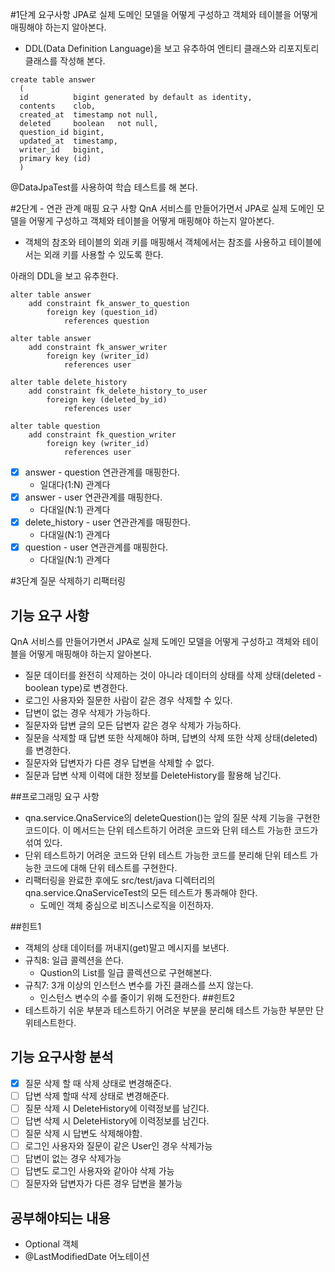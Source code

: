 #1단계 요구사항
JPA로 실제 도메인 모델을 어떻게 구성하고 객체와 테이블을 어떻게 매핑해야 하는지 알아본다.

* DDL(Data Definition Language)을 보고 유추하여 엔티티 클래스와 리포지토리 클래스를 작성해 본다.
~~~ 
create table answer
  (
  id          bigint generated by default as identity,
  contents    clob,
  created_at  timestamp not null,
  deleted     boolean   not null,
  question_id bigint,
  updated_at  timestamp,
  writer_id   bigint,
  primary key (id)
  )  
~~~
@DataJpaTest를 사용하여 학습 테스트를 해 본다.


#2단계 - 연관 관계 매핑
요구 사항
QnA 서비스를 만들어가면서 JPA로 실제 도메인 모델을 어떻게 구성하고 객체와 테이블을 어떻게 매핑해야 하는지 알아본다.
* 객체의 참조와 테이블의 외래 키를 매핑해서 객체에서는 참조를 사용하고 테이블에서는 외래 키를 사용할 수 있도록 한다.

아래의 DDL을 보고 유추한다.
~~~
alter table answer
    add constraint fk_answer_to_question
        foreign key (question_id)
            references question

alter table answer
    add constraint fk_answer_writer
        foreign key (writer_id)
            references user

alter table delete_history
    add constraint fk_delete_history_to_user
        foreign key (deleted_by_id)
            references user

alter table question
    add constraint fk_question_writer
        foreign key (writer_id)
            references user
~~~

* [x] answer - question 연관관계를 매핑한다.
  * 일대다(1:N) 관계다
* [x] answer - user 연관관계를 매핑한다.
  * 다대일(N:1) 관계다
* [x] delete_history - user 연관관계를 매핑한다.
  * 다대일(N:1) 관계다
* [x] question - user 연관관계를 매핑한다.
  * 다대일(N:1) 관계다

#3단계 질문 삭제하기 리팩터링
## 기능 요구 사항
QnA 서비스를 만들어가면서 JPA로 실제 도메인 모델을 어떻게 구성하고 객체와 테이블을 어떻게 매핑해야 하는지 알아본다.
* 질문 데이터를 완전히 삭제하는 것이 아니라 데이터의 상태를 삭제 상태(deleted - boolean type)로 변경한다.
* 로그인 사용자와 질문한 사람이 같은 경우 삭제할 수 있다.
* 답변이 없는 경우 삭제가 가능하다.
* 질문자와 답변 글의 모든 답변자 같은 경우 삭제가 가능하다.
* 질문을 삭제할 때 답변 또한 삭제해야 하며, 답변의 삭제 또한 삭제 상태(deleted)를 변경한다.
* 질문자와 답변자가 다른 경우 답변을 삭제할 수 없다.
* 질문과 답변 삭제 이력에 대한 정보를 DeleteHistory를 활용해 남긴다.

##프로그래밍 요구 사항
* qna.service.QnaService의 deleteQuestion()는 앞의 질문 삭제 기능을 구현한 코드이다. 이 메서드는 단위 테스트하기 어려운 코드와 단위 테스트 가능한 코드가 섞여 있다.
* 단위 테스트하기 어려운 코드와 단위 테스트 가능한 코드를 분리해 단위 테스트 가능한 코드에 대해 단위 테스트를 구현한다.
* 리팩터링을 완료한 후에도 src/test/java 디렉터리의 qna.service.QnaServiceTest의 모든 테스트가 통과해야 한다.
  * 도메인 객체 중심으로 비즈니스로직을 이전하자.

##힌트1
* 객체의 상태 데이터를 꺼내지(get)말고 메시지를 보낸다.
* 규칙8: 일급 콜렉션을 쓴다.
  * Qustion의 List<Answer>를 일급 콜렉션으로 구현해본다.
* 규칙7: 3개 이상의 인스턴스 변수를 가진 클래스를 쓰지 않는다.
  * 인스턴스 변수의 수를 줄이기 위해 도전한다.
##힌트2
* 테스트하기 쉬운 부분과 테스트하기 어려운 부분을 분리해 테스트 가능한 부분만 단위테스트한다.

## 기능 요구사항 분석
* [x] 질문 삭제 할 때 삭제 상태로 변경해준다.
* [ ] 답변 삭제 할때 삭제 상태로 변경해준다.
* [ ] 질문 삭제 시 DeleteHistory에 이력정보를 남긴다.
* [ ] 답변 삭제 시 DeleteHistory에 이력정보를 남긴다.
* [ ] 질문 삭제 시 답변도 삭제해야함.
* [ ] 로그인 사용자와 질문이 같은 User인 경우 삭제가능
* [ ] 답변이 없는 경우 삭제가능
* [ ] 답변도 로그인 사용자와 같아야 삭제 가능
* [ ] 질문자와 답변자가 다른 경우 답변을 불가능

## 공부해야되는 내용
* Optional 객체
* @LastModifiedDate 어노테이션